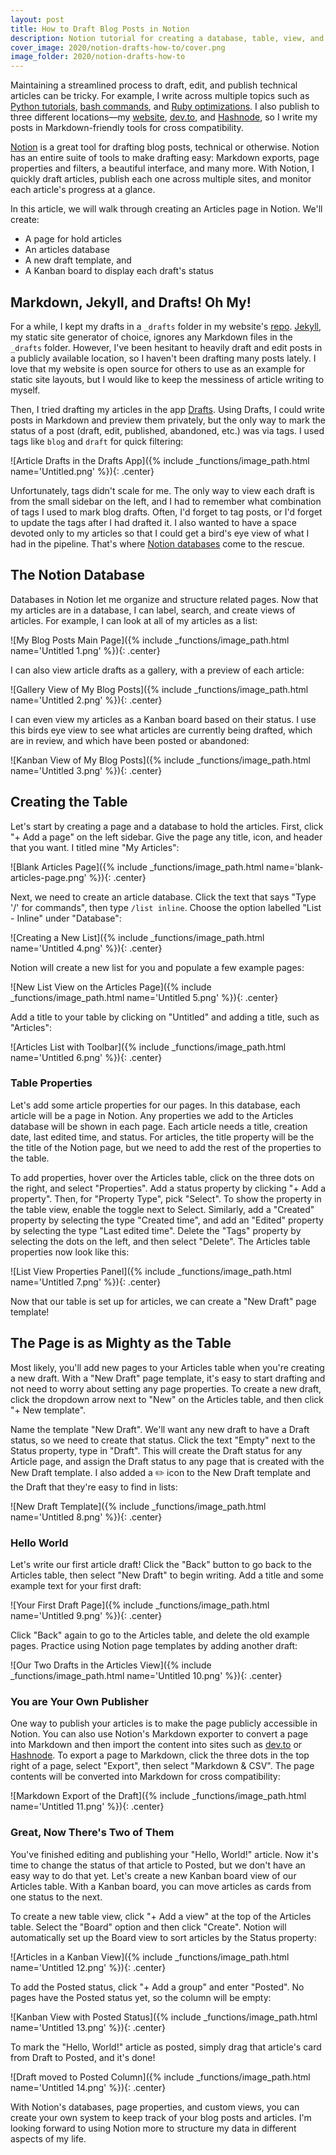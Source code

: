 ```yaml
---
layout: post
title: How to Draft Blog Posts in Notion
description: Notion tutorial for creating a database, table, view, and page templates
cover_image: 2020/notion-drafts-how-to/cover.png
image_folder: 2020/notion-drafts-how-to
---
```


Maintaining a streamlined process to draft, edit, and publish technical articles can be tricky. For example, I write across multiple topics such as [Python tutorials](https://nickymarino.com/2020/09/29/python-list-comprehensions/), [bash commands](https://nickymarino.com/2020/09/06/multiple-aws-profiles/), and [Ruby optimizations](https://nickymarino.com/2020/01/21/optimizing-virgo/). I also publish to three different locations—my [website](https://nickymarino.com), [dev.to](https://dev.to/nickymarino), and [Hashnode](https://nickymarino.hashnode.dev), so I write my posts in Markdown-friendly tools for cross compatibility.

[Notion](https://www.notion.so/personal) is a great tool for drafting blog posts, technical or otherwise. Notion has an entire suite of tools to make drafting easy: Markdown exports, page properties and filters, a beautiful interface, and many more. With Notion, I quickly draft articles, publish each one across multiple sites, and monitor each article's progress at a glance.

In this article, we will walk through creating an Articles page in Notion. We'll create:

- A page for hold articles
- An articles database
- A new draft template, and
- A Kanban board to display each draft's status

## Markdown, Jekyll, and Drafts! Oh My!

For a while, I kept my drafts in a `_drafts` folder in my website's [repo](https://github.com/nickymarino/nickymarino.github.io). [Jekyll](https://jekyllrb.com), my static site generator of choice, ignores any Markdown files in the `_drafts` folder. However, I've been hesitant to heavily draft and edit posts in a publicly available location, so I haven't been drafting many posts lately. I love that my website is open source for others to use as an example for static site layouts, but I would like to keep the messiness of article writing to myself.

Then, I tried drafting my articles in the app [Drafts](https://getdrafts.com). Using Drafts, I could write posts in Markdown and preview them privately, but the only way to mark the status of a post (draft, edit, published, abandoned, etc.) was via tags. I used tags like `blog` and `draft` for quick filtering:

![Article Drafts in the Drafts App]({% include _functions/image_path.html name='Untitled.png' %}){: .center}

Unfortunately, tags didn't scale for me. The only way to view each draft is from the small sidebar on the left, and I had to remember what combination of tags I used to mark blog drafts. Often, I'd forget to tag posts, or I'd forget to update the tags after I had drafted it. I also wanted to have a space devoted only to my articles so that I could get a bird's eye view of what I had in the pipeline. That's where [Notion databases](http://www.notion.so/fd8cd2d212f74c50954c11086d85997e#345a826adfdb4d32a17ddcb9799386b4) come to the rescue.

## The Notion Database

Databases in Notion let me organize and structure related pages. Now that my articles are in a database, I can label, search, and create views of articles. For example, I can look at all of my articles as  a list:

![My Blog Posts Main Page]({% include _functions/image_path.html name='Untitled 1.png' %}){: .center}

I can also view article drafts as a gallery, with a preview of each article:

![Gallery View of My Blog Posts]({% include _functions/image_path.html name='Untitled 2.png' %}){: .center}

I can even view my articles as a Kanban board based on their status. I use this birds eye view to see what articles are currently being drafted, which are in review, and which have been posted or abandoned:

![Kanban View of My Blog Posts]({% include _functions/image_path.html name='Untitled 3.png' %}){: .center}

## Creating the Table

Let's start by creating a page and a database to hold the articles. First, click "+ Add a page" on the left sidebar. Give the page any title, icon, and header that you want. I titled mine "My Articles":

![Blank Articles Page]({% include _functions/image_path.html name='blank-articles-page.png' %}){: .center}

Next, we need to create an article database. Click the text that says "Type '/' for commands", then type `/list inline`. Choose the option labelled "List - Inline" under "Database":

![Creating a New List]({% include _functions/image_path.html name='Untitled 4.png' %}){: .center}

Notion will create a new list for you and populate a few example pages:

![New List View on the Articles Page]({% include _functions/image_path.html name='Untitled 5.png' %}){: .center}

Add a title to your table by clicking on "Untitled" and adding a title, such as "Articles":

![Articles List with Toolbar]({% include _functions/image_path.html name='Untitled 6.png' %}){: .center}

### Table Properties

Let's add some article properties for our pages. In this database, each article will be a page in Notion. Any properties we add to the Articles database will be shown in each page. Each article needs a title, creation date, last edited time, and status. For articles, the title property will be the the title of the Notion page, but we need to add the rest of the properties to the table.

To add properties, hover over the Articles table, click on the three dots on the right, and select "Properties". Add a status property by clicking "+ Add a property". Then, for "Property Type", pick "Select". To show the property in the table view, enable the toggle next to Select. Similarly, add a "Created" property by selecting the type "Created time", and add an "Edited" property by selecting the type "Last edited time". Delete the "Tags" property by selecting the dots on the left, and then select "Delete". The Articles table properties now look like this:

![List View Properties Panel]({% include _functions/image_path.html name='Untitled 7.png' %}){: .center}

Now that our table is set up for articles, we can create a "New Draft" page template!

## The Page is as Mighty as the Table

Most likely, you'll add new pages to your Articles table when you're creating a new draft. With a "New Draft" page template, it's easy to start drafting and not need to worry about setting any page properties. To create a new draft, click the dropdown arrow next to "New" on the Articles table, and then click "+ New template".

Name the template "New Draft". We'll want any new draft to have a Draft status, so we need to create that status. Click the text "Empty" next to the Status property, type in "Draft". This will create the Draft status for any Article page, and assign the Draft status to any page that is created with the New Draft template. I also added a ✏️ icon to the New Draft template and the Draft that they're easy to find in lists:

![New Draft Template]({% include _functions/image_path.html name='Untitled 8.png' %}){: .center}

### Hello World

Let's write our first article draft! Click the "Back" button to go back to the Articles table, then select "New Draft" to begin writing. Add a title and some example text for your first draft:

![Your First Draft Page]({% include _functions/image_path.html name='Untitled 9.png' %}){: .center}

Click "Back" again to go to the Articles table, and delete the old example pages. Practice using Notion page templates by adding another draft:

![Our Two Drafts in the Articles View]({% include _functions/image_path.html name='Untitled 10.png' %}){: .center}

### You are Your Own Publisher

One way to publish your articles is to make the page publicly accessible in Notion. You can also use Notion's Markdown exporter to convert a page into Markdown and then import the content into sites such as [dev.to](https://dev.to/nickymarino) or [Hashnode](https://nickymarino.hashnode.dev). To export a page to Markdown, click the three dots in the top right of a page, select "Export", then select "Markdown & CSV". The page contents will be converted into Markdown for cross compatibility:

![Markdown Export of the Draft]({% include _functions/image_path.html name='Untitled 11.png' %}){: .center}

### Great, Now There's Two of Them

You've finished editing and publishing your "Hello, World!" article. Now it's time to change the status of that article to Posted, but we don't have an easy way to do that yet. Let's create a new Kanban board view of our Articles table. With a Kanban board, you can move articles as cards from one status to the next.

To create a new table view, click "+ Add a view" at the top of the Articles table. Select the "Board" option and then click "Create". Notion will automatically set up the Board view to sort articles by the Status property:

![Articles in a Kanban View]({% include _functions/image_path.html name='Untitled 12.png' %}){: .center}

To add the Posted status, click "+ Add a group" and enter "Posted". No pages have the Posted status yet, so the column will be empty:

![Kanban View with Posted Status]({% include _functions/image_path.html name='Untitled 13.png' %}){: .center}

To mark the "Hello, World!" article as posted, simply drag that article's card from Draft to Posted, and it's done!

![Draft moved to Posted Column]({% include _functions/image_path.html name='Untitled 14.png' %}){: .center}

With Notion's databases, page properties, and custom views, you can create your own system to keep track of your blog posts and articles. I'm looking forward to using Notion more to structure my data in different aspects of my life.